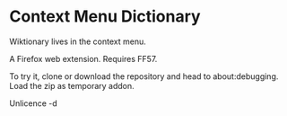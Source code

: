 # Context Menu Dictionary

Wiktionary lives in the context menu.

A Firefox web extension. Requires FF57.

To try it, clone or download the repository and head to about:debugging. Load the zip as temporary addon.

Unlicence -d